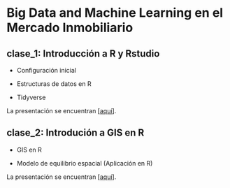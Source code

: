 # Big Data and Machine Learning en el Mercado Inmobiliario

## clase_1: Introducción a R y Rstudio

  * Configuración inicial

  * Estructuras de datos en R

  * Tidyverse

La presentación se encuentran [[aquí](https://eduard-martinez.gitlab.io/bd-intro-r)].

## clase_2: Introdución a GIS en R

  * GIS en R
  
  * Modelo de equilibrio espacial (Aplicación en R)

La presentación se encuentran [[aquí](https://eduard-martinez.gitlab.io/intro-gis-r)].








